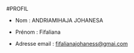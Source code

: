  #PROFIL
 - Nom : ANDRIAMIHAJA JOHANESA 
 
 - Prénom : Fifaliana
 
 - Adresse email : fifalianajohaness@gmai.com

